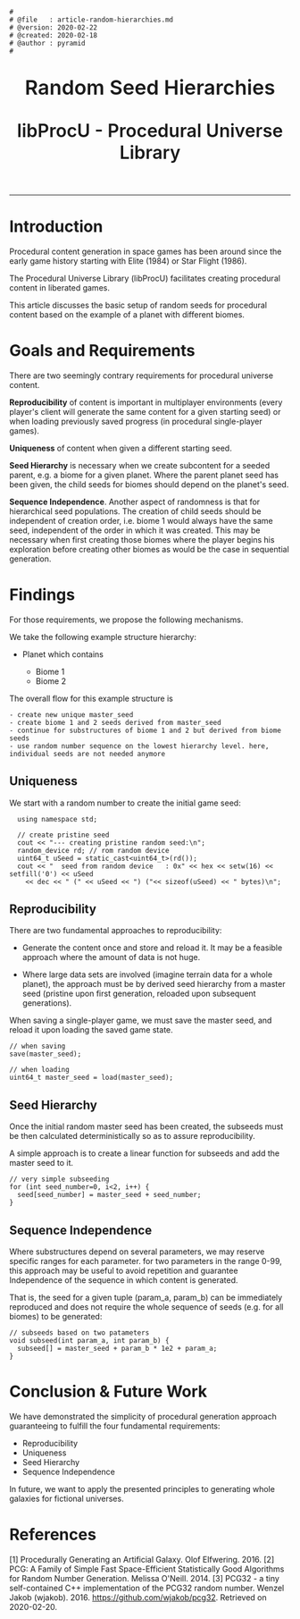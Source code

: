 ```
#
# @file   : article-random-hierarchies.md
# @version: 2020-02-22
# @created: 2020-02-18
# @author : pyramid
#
```

<header>
<p style="font-weight:600; font-size:36px">Random Seed Hierarchies</p>
<p style="font-weight:600; font-size:32px">libProcU - Procedural Universe Library</p>
</header>

--------------------------


**Introduction**
=====================================

Procedural content generation in space games has been around since the early game history starting with Elite (1984) or Star Flight (1986).

The Procedural Universe Library (libProcU) facilitates creating procedural content in liberated games.

This article discusses the basic setup of random seeds for procedural content based on the example of a planet with different biomes.



**Goals and Requirements**
=====================================

There are two seemingly contrary requirements for procedural universe content.

**Reproducibility** of content is important in multiplayer environments (every player's client will generate the same content for a given starting seed) or when loading previously saved progress (in procedural single-player games).

**Uniqueness** of content when given a different starting seed.

**Seed Hierarchy** is necessary when we create subcontent for a seeded parent, e.g. a biome for a given planet. Where the parent planet seed has been given, the child seeds for biomes should depend on the planet's seed.

**Sequence Independence**. Another aspect of randomness is that for hierarchical seed populations. The creation of child seeds should be independent of creation order, i.e. biome 1 would always have the same seed, independent of the order in which it was created. This may be necessary when first creating those biomes where the player begins his exploration before creating other biomes as would be the case in sequential generation.



**Findings**
=====================================

For those requirements, we propose the following mechanisms.

We take the following example structure hierarchy:

- Planet which contains

  - Biome 1
  - Biome 2


The overall flow for this example structure is

```
- create new unique master_seed
- create biome 1 and 2 seeds derived from master_seed 
- continue for substructures of biome 1 and 2 but derived from biome seeds
- use random number sequence on the lowest hierarchy level. here, individual seeds are not needed anymore

```



**Uniqueness**
-------------------------------------

We start with a random number to create the initial game seed:

```
  using namespace std;

  // create pristine seed
  cout << "--- creating pristine random seed:\n";
  random_device rd; // rom random device
  uint64_t uSeed = static_cast<uint64_t>(rd());
  cout << "  seed from random device   : 0x" << hex << setw(16) << setfill('0') << uSeed
    << dec << " (" << uSeed << ") ("<< sizeof(uSeed) << " bytes)\n";

```


**Reproducibility**
-------------------------------------

There are two fundamental approaches to reproducibility:

- Generate the content once and store and reload it. It may be a feasible approach where the amount of data is not huge.

- Where large data sets are involved (imagine terrain data for a whole planet), the approach must be by derived seed hierarchy from a master seed (pristine upon first generation, reloaded upon subsequent generations).

When saving a single-player game, we must save the master seed, and reload it upon loading the saved game state.

```
// when saving
save(master_seed);

// when loading
uint64_t master_seed = load(master_seed);

```


**Seed Hierarchy**
-------------------------------------

Once the initial random master seed has been created, the subseeds must be then calculated deterministically so as to assure reproducibility.

A simple approach is to create a linear function for subseeds and add the master seed to it.

```
// very simple subseeding
for (int seed_number=0, i<2, i++) {
  seed[seed_number] = master_seed + seed_number;
}

```

**Sequence Independence**
-------------------------------------

Where substructures depend on several parameters, we may reserve specific ranges for each parameter. for two parameters in the range 0-99, this approach may be useful to avoid repetition and guarantee Independence of the sequence in which content is generated.

That is, the seed for a given tuple (param_a, param_b) can be immediately reproduced and does not require the whole sequence of seeds (e.g. for all biomes) to be generated:

```
// subseeds based on two patameters
void subseed(int param_a, int param_b) {
  subseed[] = master_seed + param_b * 1e2 + param_a;
}

```



**Conclusion & Future Work**
=====================================

We have demonstrated the simplicity of procedural generation approach guaranteeing to fulfill the four fundamental requirements:

- Reproducibility
- Uniqueness
- Seed Hierarchy
- Sequence Independence

In future, we want to apply the presented principles to generating whole galaxies for fictional universes.


**References**
=====================================

[1]  Procedurally Generating an Artificial Galaxy. Olof Elfwering. 2016.
[2]  PCG: A Family of Simple Fast Space-Efficient Statistically Good Algorithms for Random Number Generation. Melissa O'Neill. 2014.
[3]  PCG32 - a tiny self-contained C++ implementation of the PCG32 random number. Wenzel Jakob (wjakob). 2016. https://github.com/wjakob/pcg32. Retrieved on 2020-02-20.


